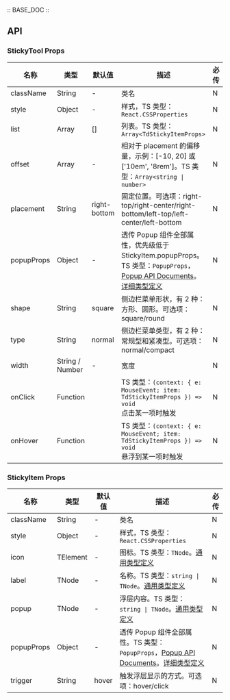 :: BASE_DOC ::

## API

### StickyTool Props

名称 | 类型 | 默认值 | 描述 | 必传
-- | -- | -- | -- | --
className | String | - | 类名 | N
style | Object | - | 样式，TS 类型：`React.CSSProperties` | N
list | Array | [] | 列表。TS 类型：`Array<TdStickyItemProps>` | N
offset | Array | - | 相对于 placement 的偏移量，示例：[-10, 20] 或 ['10em', '8rem']。TS 类型：`Array<string \| number>` | N
placement | String | right-bottom | 固定位置。可选项：right-top/right-center/right-bottom/left-top/left-center/left-bottom | N
popupProps | Object | - | 透传 Popup 组件全部属性，优先级低于 StickyItem.popupProps。TS 类型：`PopupProps`，[Popup API Documents](./popup?tab=api)。[详细类型定义](https://github.com/Tencent/tdesign-react/blob/develop/packages/components/sticky-tool/type.ts) | N
shape | String | square | 侧边栏菜单形状，有 2 种：方形、圆形。可选项：square/round | N
type | String | normal | 侧边栏菜单类型，有 2 种：常规型和紧凑型。可选项：normal/compact | N
width | String / Number | - | 宽度 | N
onClick | Function |  | TS 类型：`(context: { e: MouseEvent; item: TdStickyItemProps }) => void`<br/>点击某一项时触发 | N
onHover | Function |  | TS 类型：`(context: { e: MouseEvent; item: TdStickyItemProps }) => void`<br/>悬浮到某一项时触发 | N


### StickyItem Props

名称 | 类型 | 默认值 | 描述 | 必传
-- | -- | -- | -- | --
className | String | - | 类名 | N
style | Object | - | 样式，TS 类型：`React.CSSProperties` | N
icon | TElement | - | 图标。TS 类型：`TNode`。[通用类型定义](https://github.com/Tencent/tdesign-react/blob/develop/packages/components/common.ts) | N
label | TNode | - | 名称。TS 类型：`string \| TNode`。[通用类型定义](https://github.com/Tencent/tdesign-react/blob/develop/packages/components/common.ts) | N
popup | TNode | - | 浮层内容。TS 类型：`string \| TNode`。[通用类型定义](https://github.com/Tencent/tdesign-react/blob/develop/packages/components/common.ts) | N
popupProps | Object | - | 透传 Popup 组件全部属性。TS 类型：`PopupProps`，[Popup API Documents](./popup?tab=api)。[详细类型定义](https://github.com/Tencent/tdesign-react/blob/develop/packages/components/sticky-tool/type.ts) | N
trigger | String | hover | 触发浮层显示的方式。可选项：hover/click | N

